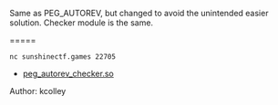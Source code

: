Same as PEG_AUTOREV, but changed to avoid the unintended easier solution. Checker module is the same.

=====

`nc sunshinectf.games 22705`

* [peg_autorev_checker.so](https://sunshinectf.games/b59fa4288309/peg_autorev_checker.so)

Author: kcolley
